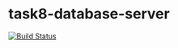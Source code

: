 # task8-database-server

[![Build Status](https://travis-ci.com/Dmitrii-Stukalov/task8-database-server.svg?branch=2-Dmitrii-Stukalov)](https://travis-ci.com/Dmitrii-Stukalov/task8-database-server)
